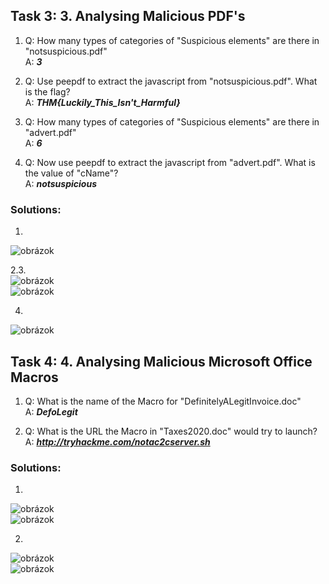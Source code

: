 ## Task 3: 3. Analysing Malicious PDF's 
1. Q: How many types of categories of "Suspicious elements" are there in "notsuspicious.pdf"   
   A: ***3***
     
2. Q: Use peepdf to extract the javascript from "notsuspicious.pdf". What is the flag?  
   A: ***THM{Luckily_This_Isn't_Harmful}***
     
3. Q: How many types of categories of "Suspicious elements" are there in "advert.pdf"  
   A: ***6***
    
4. Q: Now use peepdf to extract the javascript from "advert.pdf". What is the value of "cName"?  
   A: ***notsuspicious***
    
### Solutions:
1.  
![obrázok](https://user-images.githubusercontent.com/86005993/157310231-d9582875-fd43-4d2a-af8c-d27f2e33cda8.png)  
   
2.3.  
![obrázok](https://user-images.githubusercontent.com/86005993/157310407-52b2d6ce-fb11-473f-a4af-fec83923c3b8.png)  
![obrázok](https://user-images.githubusercontent.com/86005993/157310470-8c82e645-79d7-445e-b176-13cd2470ad09.png)
  
4. 
![obrázok](https://user-images.githubusercontent.com/86005993/157312755-74c43fd3-9dc6-44ba-bcac-74f2ef26aa07.png)  


## Task 4: 4. Analysing Malicious Microsoft Office Macros 
1. Q: What is the name of the Macro for "DefinitelyALegitInvoice.doc"  
   A: ***DefoLegit***
   
2. Q: What is the URL the Macro in "Taxes2020.doc" would try to launch?  
   A: ***http://tryhackme.com/notac2cserver.sh***
    
### Solutions:
1.
![obrázok](https://user-images.githubusercontent.com/86005993/157314668-704ccf4c-14bc-44be-a510-754614d63480.png)  
![obrázok](https://user-images.githubusercontent.com/86005993/157314578-acc3ba85-170b-436e-b4a6-25b6b65a8564.png)  

2.
![obrázok](https://user-images.githubusercontent.com/86005993/157314730-ab0a9398-911d-457d-9bb2-b4e57c101180.png)  
![obrázok](https://user-images.githubusercontent.com/86005993/157314822-02764f97-98c0-4dbc-8ee9-f2cf23405cf6.png)




   
